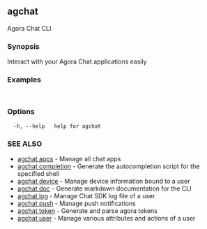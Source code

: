 ## agchat

Agora Chat CLI

### Synopsis

Interact with your Agora Chat applications easily

### Examples

```


```

### Options

```
  -h, --help   help for agchat
```

### SEE ALSO

* [agchat apps](agchat_apps.md)	 - Manage all chat apps
* [agchat completion](agchat_completion.md)	 - Generate the autocompletion script for the specified shell
* [agchat device](agchat_device.md)	 - Manage device information bound to a user
* [agchat doc](agchat_doc.md)	 - Generate markdown documentation for the CLI
* [agchat log](agchat_log.md)	 - Manage Chat SDK log file of a user
* [agchat push](agchat_push.md)	 - Manage push notifications
* [agchat token](agchat_token.md)	 - Generate and parse agora tokens
* [agchat user](agchat_user.md)	 - Manage various attributes and actions of a user

